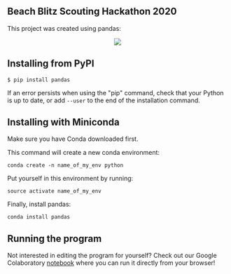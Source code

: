 ## Beach Blitz Scouting Hackathon 2020

This project was created using pandas:
<div align="center">
  <img src="https://upload.wikimedia.org/wikipedia/commons/thumb/e/ed/Pandas_logo.svg/1200px-Pandas_logo.svg.png">
</div>

## Installing from PyPI

```
$ pip install pandas
```
If an error persists when using the "pip" command, check that your Python is up to date, or add ```--user``` to the end of the installation command.

## Installing with Miniconda

Make sure you have Conda downloaded first.

This command will create a new conda environment:

```
conda create -n name_of_my_env python
```
Put yourself in this environment by running:

```
source activate name_of_my_env
```

Finally, install pandas:

```
conda install pandas
```

## Running the program

Not interested in editing the program for yourself? Check out our Google Colaboratory [notebook](https://colab.research.google.com/drive/1IWFJB7sgHDXWiZHrEc5p08lfVaIz-cpS) where you can run it directly from your browser!